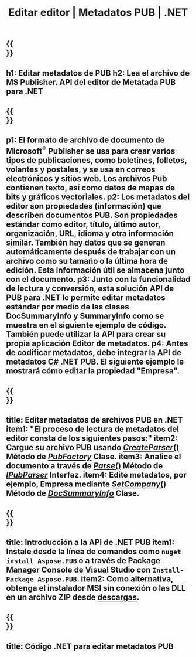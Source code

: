 ﻿---
translation: true
template: /_templates/metadata-net.md
title: Editar editor | Metadatos PUB | .NET
description: Lea los metadatos del editor mediante la solución API PUB .NET. La API nativa de C# le brinda acceso a las propiedades SummaryInfo y DocSummaryInfo.
url: /net/metadata/pub/
metakeywords: editar red de metadatos de publicación, metadatos de archivo de publicación C#, editor de metadatos de publicación .net, lectura de metadatos de archivo de publicación C#, lectura de metadatos de publicación .net
family: pub
platformtag: net
feature: metadata
aliases: /red/metadatos/
---

{{<section banner>}}
---
h1: Editar metadatos de PUB
h2: Lea el archivo de MS Publisher. API del editor de Metatada PUB para .NET
---

{{<section overview>}}
---
p1: El formato de archivo de documento de Microsoft<sup>®</sup> Publisher se usa para crear varios tipos de publicaciones, como boletines, folletos, volantes y postales, y se usa en correos electrónicos y sitios web. Los archivos Pub contienen texto, así como datos de mapas de bits y gráficos vectoriales.
p2: Los metadatos del editor son propiedades (información) que describen documentos PUB. Son propiedades estándar como editor, título, último autor, organización, URL, idioma y otra información similar. También hay datos que se generan automáticamente después de trabajar con un archivo como su tamaño o la última hora de edición. Esta información útil se almacena junto con el documento.
p3: Junto con la funcionalidad de lectura y conversión, esta solución API de PUB para .NET le permite editar metadatos estándar por medio de las clases DocSummaryInfo y SummaryInfo como se muestra en el siguiente ejemplo de código. También puede utilizar la API para crear su propia aplicación Editor de metadatos.
p4: Antes de codificar metadatos, debe integrar la API de metadatos C# .NET PUB. El siguiente ejemplo le mostrará cómo editar la propiedad "Empresa".
---

{{<section feature1>}}
---
title: Editar metadatos de archivos PUB en .NET
item1: "El proceso de lectura de metadatos del editor consta de los siguientes pasos:"
item2: Cargue su archivo PUB usando [*CreateParser*()](https://reference.aspose.com/pub/net/aspose.pub/pubfactory//methods/createparser/index) Método de [*PubFactory*](https://reference.aspose.com/pub/net/aspose.pub/pubfactory/) Clase.
item3: Analice el documento a través de [*Parse*()](https://reference.aspose.com/pub/net/aspose.pub/ipubparser//methods/parse) Método de [*IPubParser*](https://reference.aspose.com/pub/net/aspose.pub/ipubparser/) Interfaz.
item4: Edite metadatos, por ejemplo, Empresa mediante [*SetCompany*()](https://reference.aspose.com/pub/net/aspose.pub/docsummaryinfo/methods/setcompany) Método de [*DocSummaryInfo*](https://reference.aspose.com/pub/net/aspose.pub/docsummaryinfo) Clase.
---

{{<section feature2>}}
---
title: Introducción a la API de .NET PUB
item1: Instale desde la línea de comandos como ```nuget install Aspose.PUB``` o a través de Package Manager Console de Visual Studio con ```Install-Package Aspose.PUB```.
item2: Como alternativa, obtenga el instalador MSI sin conexión o las DLL en un archivo ZIP desde [descargas](https://releases.aspose.com/pub/net/).
---

{{<section codeexample>}}
---
title: Código .NET para editar metadatos PUB
---